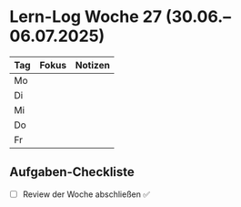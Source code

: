 # Lern-Log Woche 27 (30.06.–06.07.2025)

| Tag | Fokus | Notizen |
|-----|-------|---------|
| Mo  |       |         |
| Di  |       |         |
| Mi  |       |         |
| Do  |       |         |
| Fr  |       |         |

## Aufgaben-Checkliste
- [ ] Review der Woche abschließen :white_check_mark:
